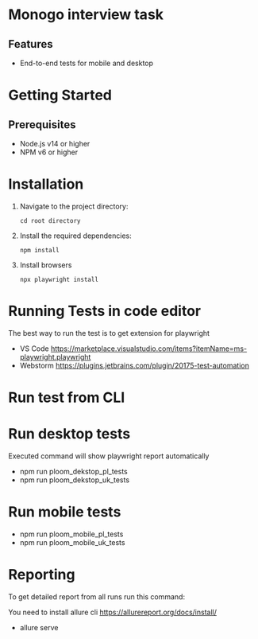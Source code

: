 # Monogo interview task

## Features

- End-to-end tests for mobile and desktop

# Getting Started

## Prerequisites

- Node.js v14 or higher
- NPM v6 or higher


# Installation

1. Navigate to the project directory:
   ```
   cd root directory
   ```
2. Install the required dependencies:
   ```
   npm install
   ```
3. Install browsers
   ```
   npx playwright install
   ```

# Running Tests in code editor

The best way to run the test is to get extension for playwright

- VS Code https://marketplace.visualstudio.com/items?itemName=ms-playwright.playwright
- Webstorm https://plugins.jetbrains.com/plugin/20175-test-automation


# Run test from CLI
# Run desktop tests

Executed command will show playwright report automatically

- npm run ploom_dekstop_pl_tests
- npm run ploom_dekstop_uk_tests

# Run mobile tests

- npm run ploom_mobile_pl_tests  
- npm run ploom_mobile_uk_tests  


# Reporting

To get detailed report from all runs run this command:

You need to install allure cli https://allurereport.org/docs/install/

- allure serve

